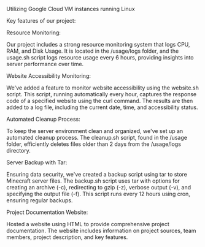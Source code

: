 Utilizing Google Cloud VM instances running Linux 

Key features of our project:

Resource Monitoring:

Our project includes a strong resource monitoring system that logs CPU, RAM, and Disk Usage.
It is located in the /usage/logs folder, and the usage.sh script logs resource usage every 6 hours, providing insights into server performance over time.

Website Accessibility Monitoring:

We've added a feature to monitor website accessibility using the website.sh script.
This script, running automatically every hour, captures the response code of a specified website using the curl command. The results are then added to a log file, including the current date, time, and accessibility status.

Automated Cleanup Process:

To keep the server environment clean and organized, we've set up an automated cleanup process.
The cleanup.sh script, found in the /usage folder, efficiently deletes files older than 2 days from the /usage/logs directory.

Server Backup with Tar:

Ensuring data security, we've created a backup script using tar to store Minecraft server files.
The backup.sh script uses tar with options for creating an archive (-c), redirecting to gzip (-z), verbose output (-v), and specifying the output file (-f). This script runs every 12 hours using cron, ensuring regular backups.

Project Documentation Website:

Hosted a website using HTML to provide comprehensive project documentation.
The website includes information on project sources, team members, project description, and key features.
